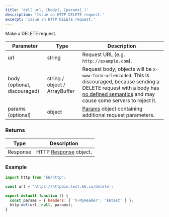 ```yaml
---
title: 'del( url, [body], [params] )'
description: 'Issue an HTTP DELETE request.'
excerpt: 'Issue an HTTP DELETE request.'
---
```


Make a DELETE request.

| Parameter                    | Type                          | Description                                                                                                                                                                                                                                     |
| ---------------------------- | ----------------------------- | ----------------------------------------------------------------------------------------------------------------------------------------------------------------------------------------------------------------------------------------------- |
| url                          | string                        | Request URL (e.g. `http://example.com`).                                                                                                                                                                                                        |
| body (optional, discouraged) | string / object / ArrayBuffer | Request body; objects will be `x-www-form-urlencoded`. This is discouraged, because sending a DELETE request with a body has [no defined semantics](https://tools.ietf.org/html/rfc7231#section-4.3.5) and may cause some servers to reject it. |
| params (optional)            | object                        | [Params](/javascript-api/k6-http/params) object containing additional request parameters.                                                                                                                                                       |

### Returns

| Type     | Description                                               |
| -------- | --------------------------------------------------------- |
| Response | HTTP [Response](/javascript-api/k6-http/response) object. |

### Example

<CodeGroup labels={[], lineNumbers=[true]}>

```javascript
import http from 'k6/http';

const url = 'https://httpbin.test.k6.io/delete';

export default function () {
  const params = { headers: { 'X-MyHeader': 'k6test' } };
  http.del(url, null, params);
}
```

</CodeGroup>
